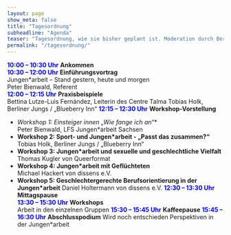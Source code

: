 ```yaml
---
layout: page
show_meta: false
title: "Tagesordnung"
subheadline: "Agenda"
teaser: "Tagesordnung, wie sie bisher geplant ist. Moderation durch Bernard Könnecek und Michael Thoma"
permalink: "/tagesordnung/"
---
```


<span style="color:blue">**10:00 – 10:30 Uhr**</span> **Ankommen**  
<span style="color:blue">**10:30 – 12:00 Uhr**</span> **Einführungsvortrag**  
Jungen\*arbeit – Stand gestern, heute und morgen  
Peter Bienwald, Referent  
<span style="color:blue">**12:00 – 12:15 Uhr**</span> **Praxisbeispiele**  
Bettina Lutze-Luis Fernández, Leiterin des Centre Talma
Tobias Holk, Berliner Jungs / „Blueberry Inn“
<span style="color:blue">**12:15 – 12:30 Uhr**</span> **Workshop-Vorstellung**  
* **Workshop 1: Einsteiger* innen „Wie fange ich an“**  
Peter Bienwald, LFS Jungen\*arbeit Sachsen
* **Workshop 2: Sport- und Jungen\*arbeit - „Passt das zusammen?“**  
Tobias Holk, Berliner Jungs / „Blueberry Inn“
* **Workshop 3: Jungen\*arbeit und sexuelle und geschlechtliche Vielfalt**  
Thomas Kugler von Queerformat
* **Workshop 4: Jungen\*arbeit mit Geflüchteten**  
Michael Hackert von dissens e.V.
* **Workshop 5: Geschlechtergerechte Berufsorientierung in der Jungen\*arbeit**
Daniel Holtermann von dissens e.V.
<span style="color:blue">**12:30 – 13:30 Uhr**</span> **Mittagspause**  
<span style="color:blue">**13:30 – 15:30 Uhr**</span> **Workshops**  
Arbeit in den einzelnen Gruppen
<span style="color:blue">**15:30 – 15:45 Uhr**</span> **Kaffeepause** 
<span style="color:blue">**15:45 – 16:30 Uhr**</span> **Abschlusspodium**
Wird noch entschieden Perspektiven in der Jungen\*arbeit
